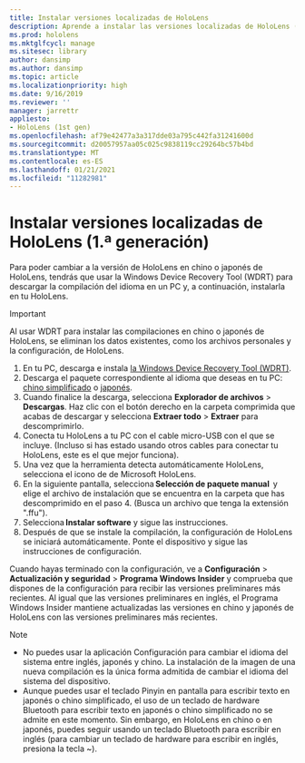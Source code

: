 ```yaml
---
title: Instalar versiones localizadas de HoloLens
description: Aprende a instalar las versiones localizadas de HoloLens (1.ª generación), incluidas las versiones en chino y japonés.
ms.prod: hololens
ms.mktglfcycl: manage
ms.sitesec: library
author: dansimp
ms.author: dansimp
ms.topic: article
ms.localizationpriority: high
ms.date: 9/16/2019
ms.reviewer: ''
manager: jarrettr
appliesto:
- HoloLens (1st gen)
ms.openlocfilehash: af79e42477a3a317dde03a795c442fa31241600d
ms.sourcegitcommit: d20057957aa05c025c9838119cc29264bc57b4bd
ms.translationtype: MT
ms.contentlocale: es-ES
ms.lasthandoff: 01/21/2021
ms.locfileid: "11282981"
---
```

# Instalar versiones localizadas de HoloLens (1.ª generación)

Para poder cambiar a la versión de HoloLens en chino o japonés de HoloLens, tendrás que usar la Windows Device Recovery Tool (WDRT) para descargar la compilación del idioma en un PC y, a continuación, instalarla en tu HoloLens.

> [!IMPORTANT]
> Al usar WDRT para instalar las compilaciones en chino o japonés de HoloLens, se eliminan los datos existentes, como los archivos personales y la configuración, de HoloLens. 

1. En tu PC, descarga e instala [la Windows Device Recovery Tool (WDRT)](https://support.microsoft.com/help/12379).
1. Descarga el paquete correspondiente al idioma que deseas en tu PC: [chino simplificado](https://aka.ms/hololensdownload-ch) o [japonés](https://aka.ms/hololensdownload-jp).
1. Cuando finalice la descarga, selecciona **Explorador de archivos** > **Descargas**. Haz clic con el botón derecho en la carpeta comprimida que acabas de descargar y selecciona **Extraer todo** > **Extraer** para descomprimirlo.
1. Conecta tu HoloLens a tu PC con el cable micro-USB con el que se incluye. (Incluso si has estado usando otros cables para conectar tu HoloLens, este es el que mejor funciona).
1. Una vez que la herramienta detecta automáticamente HoloLens, selecciona el icono de de Microsoft HoloLens.
1. En la siguiente pantalla, selecciona **Selección de paquete manual**  y elige el archivo de instalación que se encuentra en la carpeta que has descomprimido en el paso 4. (Busca un archivo que tenga la extensión ".ffu"). 
1. Selecciona **Instalar software** y sigue las instrucciones. 
1. Después de que se instale la compilación, la configuración de HoloLens se iniciará automáticamente. Ponte el dispositivo y sigue las instrucciones de configuración. 

Cuando hayas terminado con la configuración, ve a **Configuración** > **Actualización y seguridad** > **Programa Windows Insider** y comprueba que dispones de la configuración para recibir las versiones preliminares más recientes. Al igual que las versiones preliminares en inglés, el Programa Windows Insider mantiene actualizadas las versiones en chino y japonés de HoloLens con las versiones preliminares más recientes.

> [!NOTE]
>  
> - No puedes usar la aplicación Configuración para cambiar el idioma del sistema entre inglés, japonés y chino. La instalación de la imagen de una nueva compilación es la única forma admitida de cambiar el idioma del sistema del dispositivo.
> - Aunque puedes usar el teclado Pinyin en pantalla para escribir texto en japonés o chino simplificado, el uso de un teclado de hardware Bluetooth para escribir texto en japonés o chino simplificado no se admite en este momento.  Sin embargo, en HoloLens en chino o en japonés, puedes seguir usando un teclado Bluetooth para escribir en inglés (para cambiar un teclado de hardware para escribir en inglés, presiona la tecla ~).
